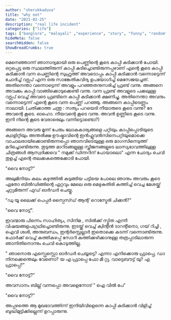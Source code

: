 ```yaml
---
author: "sherukkaduva"
title: "why not"
date: "2021-02-25"
description: "real life incident"
categories: ["life"]
tags: ["banglore", "malayali" ,"experience", "story", "funny", "random"]
hideMeta: false
searchHidden: false
ShowBreadCrumbs: true
---
```

  
മെനെഞ്ഞാന്ന് ഞാനാദ്യമായി ഒരു പെണ്ണിന്റെ കൂടെ കാപ്പി കുടിക്കാൻ പോയി. ഒറ്റപ്പെട്ട ഒരു സ്ഥലത്തിരുന്ന് കാപ്പി കുടിച്ചൊണ്ടിരുന്നപ്പഴാണ്‌ എന്റെ കൂടെ കാപ്പി കുടിക്കാൻ വന്ന പെണ്ണിന്റെ സുഹ്രുത്ത്‌ അവടൊപ്പം കാപ്പി കുടിക്കാൻ വന്നൊട്ടെന്ന് ചോദിച്ച്‌ വട്സപ്‌ എന്ന ഒരു സാങ്കേതികവിദ്യ ഉപയോഗിച്ച്‌ മെസേജയച്ചത്‌. അതിനെന്താ വന്നൊട്ടെന്ന് അവളും പറഞ്ഞതനുസരിച്ച്‌ ഫ്രണ്ട്‌ വന്നു. അങ്ങനെ അവക്കും കാപ്പി വാങ്ങിക്കൊടുക്കെണ്ടി വന്നു. വന്ന ഫ്രണ്ട്‌ അവളുടെ പക്കലുള്ള വട്സപ്‌ വെച്ച്‌ അവടെ ഫ്രണ്ടിനെ കാപ്പി കുടിക്കാൻ ക്ഷണിച്ചു. അതിനെന്താ അവനും വന്നൊട്ടെന്ന് എന്റെ കൂടെ വന്ന പെണ്ണ്‌ പറഞ്ഞു. അങ്ങനെ കാപ്പിടെണ്ണം നാലായി. (ചതിക്കാത്ത ചന്തു : സത്യം പറയെടി നീയാരുടെ കൂടെ വന്നു? ദേ അവന്റെ കൂടെ. ഓഹൊ. നീയവന്റെ കൂടെ വന്നു. അവൻ ഉണ്ണിടെ കൂടെ വന്നു. ഇനി നിന്റെ കൂടെ വേരാരെലും വന്നിട്ടൊണ്ടൊ?)

അങ്ങനെ അവരു മൂന്ന് പേരും ലോകകാര്യങ്ങളെ പറ്റിയും കാപ്പിപ്പൊടിയുടെ ക്വാളിറ്റിയും അന്തരീക്ഷ ഊഷ്മാവിന്റെ ഇൻഫ്ലുവൻസിനെപറ്റിയുമൊക്കെ വാചാലരായിക്കൊണ്ടിരുന്നപ്പൊ ഞാനവിടെയുള്ള ഒരു മാഗസിനെടുത്ത്‌ മറിച്ചൊണ്ടിരുന്നു. തുടുത്ത മാറിടങ്ങളുള്ള സ്ത്രീജനങ്ങളുടെ ലാസ്യഭാവത്തിലുള്ള ചിത്രങ്ങൾ ആസ്വദിക്കവെ " നമുക്ക്‌ ഡിന്നറിന്‌ പോയാലൊ" എന്ന ചോദ്യം ചെവി തുളച്ച്‌ എന്റെ തലക്കകത്തെക്കോടി പോയി.

"വൈ നോട്ട്‌?"

അലുമിനിയം കലം കഴുത്തിൽ കുടുങ്ങിയ പട്ടിയെ പോലെ ഞാനും അവരും കൂടെ ഏതോ ബിൽഡിങ്ങിന്റെ ഏറ്റവും മേലെ ഒരു മെഴുകുതിരി കത്തിച്ച്‌ വെച്ച മേശയ്ക്ക്‌ ചുറ്റുമിരുന്ന് ഫുഡ്‌ ഓർഡർ ചെയ്തു.

"ഡു യൂ ലൈക്ക്‌ പെപ്പർ സ്പൈസ്ഡ്‌ ആന്റ്‌ റൊസ്മേരി ചിക്കൻ?"

"വൈ നോട്ട്‌".

ഇവന്മാരു പിന്നെം സാഹിത്യം, സിനിമ , സിൽക്ക്‌ സ്മിത എന്നീ വിഷയങ്ങളപഗ്രഥിച്ചൊണ്ടിരുന്നു. ഇടയ്ക്ക്‌ വെച്ച്‌ ക്വിന്റിൻ ടാറന്റിനൊ, ഗയ്‌ റിച്ചി , ഐവി ശശി, അനുബന്ധം, ഇന്റർസ്റ്റെല്ലാർ ഇതൊക്കെ കടന്ന് വന്നൊണ്ടിരുന്നു. ഫോർക്ക്‌ വെച്ച്‌ കുത്തികഴപ്പ്‌ സോറി കുത്തിക്കഴിക്കാനുള്ള തത്രപ്പാടിലാരുന്ന ഞാനിതിനൊന്നും ചെവി കൊടുത്തില്ല.

" ഞാനൊരു എസ്പ്രെസ്സൊ ഓർഡർ ചെയ്യട്ടെ? എന്നാ എനിക്കൊരു ഫ്രാപ്പെ, ഡാ നിനക്കെന്തെലും വേണൊ? യ എ ഫ്രാപ്പെ ഫോ മീ റ്റൂ. വാട്ടെബൗട്ട്‌ യു? എ ഫ്രാപ്പെ?"

"വൈ നോട്ട്‌?"

അവസാനം ബില്ല് വന്നപ്പൊ അവളെന്നോട്‌ " ഐ വിൽ പേ"

"വൈ നോട്ട്‌?"

അപ്പഴത്തെ ആ മുഖഭാവത്തിന്ന് ഇനിയിവിളെന്നെ കാപ്പി കുടിക്കാൻ വിളിച്ച്‌ ബുദ്ധിമുട്ടിക്കില്ലെന്ന് ഉറപ്പാരുന്നു.
